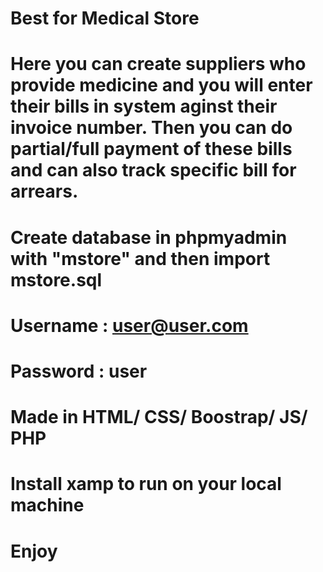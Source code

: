 # Best for Medical Store
# Here you can create suppliers who provide medicine and you will enter their bills in system aginst their invoice number. Then you can do partial/full payment of these bills and can also track specific bill for arrears.
# Create database in phpmyadmin with "mstore" and then import mstore.sql 
# Username : user@user.com
# Password : user
# Made in HTML/ CSS/ Boostrap/ JS/ PHP
# Install xamp to run on your local machine
# Enjoy
